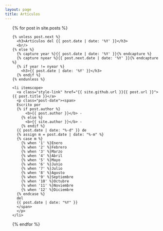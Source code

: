 ```yaml
---
layout: page
title: Artículos
---
```

<ul class="posts">
  {% for post in site.posts %}

    {% unless post.next %}
      <h3>Artículos del {{ post.date | date: '%Y' }}</h3>
      <br/>
    {% else %}
      {% capture year %}{{ post.date | date: '%Y' }}{% endcapture %}
      {% capture nyear %}{{ post.next.date | date: '%Y' }}{% endcapture %}
      {% if year != nyear %}
        <h3>{{ post.date | date: '%Y' }}</h3>
      {% endif %}
    {% endunless %}

    <li itemscope>
      <a class="style-link" href="{{ site.github.url }}{{ post.url }}">{{ post.title }}</a>
      <p class="post-date"><span>
      Escrito por 
      {% if post.author %}
          <b>{{ post.author }}</b> -
        {% else %}
          <b>{{ site.author }}</b> -
        {% endif %}
      {{ post.date | date: "%-d" }} de
      {% assign m = post.date | date: "%-m" %}
      {% case m %}
        {% when '1' %}Enero
        {% when '2' %}Febrero
        {% when '3' %}Marzo
        {% when '4' %}Abril
        {% when '5' %}Mayo
        {% when '6' %}Junio
        {% when '7' %}Julio
        {% when '8' %}Agosto
        {% when '9' %}Septiembre
        {% when '10' %}Octubre
        {% when '11' %}Noviembre
        {% when '12' %}Diciembre
      {% endcase %} 
      del
      {{ post.date | date: "%Y" }}
      </span>
      </p>
    </li>
  {% endfor %}
</ul>
